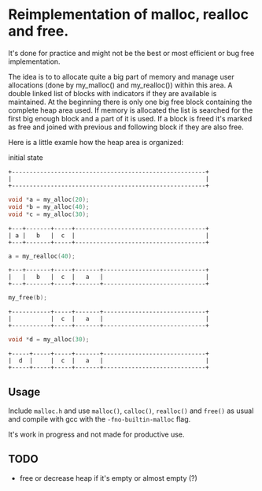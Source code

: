 
# Reimplementation of malloc, realloc and free.

It's done for practice and might not be the best or most efficient or bug
free implementation.

The idea is to to allocate quite a big part of memory and manage user
allocations (done by my_malloc() and my_realloc()) within this area.
A double linked list of blocks with indicators if they are available is
maintained. At the beginning there is only one big free block containing
the complete heap area used. If memory is allocated the list is searched
for the first big enough block and a part of it is used.
If a block is freed it's marked as free and joined with previous and
following block if they are also free.

Here is a little examle how the heap area is organized:

initial state
```
+-------------------------------------------------------+
|                                                       |
+-------------------------------------------------------+
```

```c
void *a = my_alloc(20);
void *b = my_alloc(40);
void *c = my_alloc(30);
```
```
+---+-------+-----+-------------------------------------+
| a |   b   |  c  |                                     |
+---+-------+-----+-------------------------------------+
```

```c
a = my_realloc(40);
```
```
+---+-------+-----+-------+-----------------------------+
|   |   b   |  c  |   a   |                             |
+---+-------+-----+-------+-----------------------------+
```

```c
my_free(b);
```
```
+-----------+-----+-------+-----------------------------+
|           |  c  |   a   |                             |
+-----------+-----+-------+-----------------------------+
```

```c
void *d = my_alloc(30);
```
```
+-----+-----+-----+-------+-----------------------------+
|  d  |     |  c  |   a   |                             |
+-----+-----+-----+-------+-----------------------------+
```

## Usage
Include ``malloc.h`` and use ``malloc()``, ``calloc()``, ``realloc()`` and 
``free()`` as usual and compile with gcc with the ``-fno-builtin-malloc``
flag.

It's work in progress and not made for productive use.


## TODO
- free or decrease heap if it's empty or almost empty (?)

